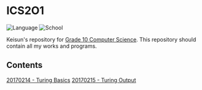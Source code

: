 # ICS2O1

![Language](https://img.shields.io/badge/language-turing-red.svg?style=flat-square)
![School](https://img.shields.io/badge/school-langstaff-010042.svg?style=flat-square)

Keisun's repository for
[Grade 10 Computer Science](http://moodle2.yrdsb.ca/course/view.php?id=12006).
This repository should contain all my works and programs.

## Contents

[20170214 - Turing Basics](20170214_turing-basics)
[20170215 - Turing Output](20170215_turing-output)
